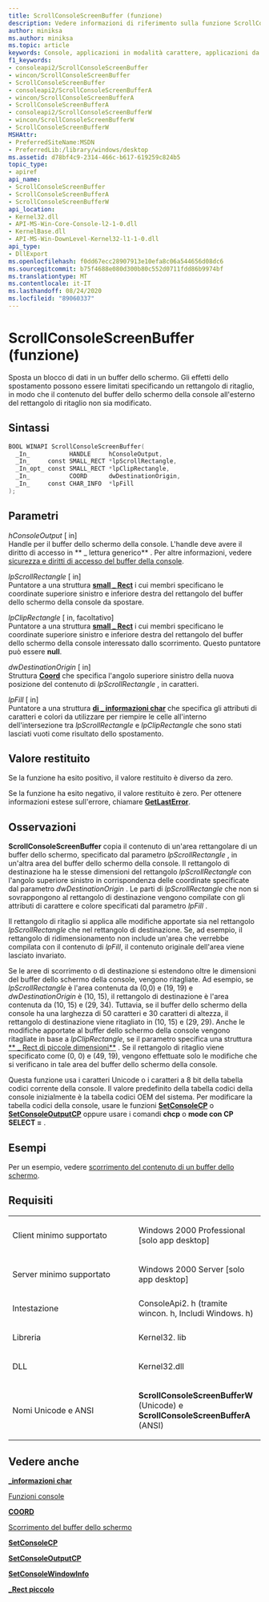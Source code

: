```yaml
---
title: ScrollConsoleScreenBuffer (funzione)
description: Vedere informazioni di riferimento sulla funzione ScrollConsoleScreenBuffer, che consente di spostare un blocco di dati in un buffer dello schermo.
author: miniksa
ms.author: miniksa
ms.topic: article
keywords: Console, applicazioni in modalità carattere, applicazioni da riga di comando, applicazioni Terminal, API console
f1_keywords:
- consoleapi2/ScrollConsoleScreenBuffer
- wincon/ScrollConsoleScreenBuffer
- ScrollConsoleScreenBuffer
- consoleapi2/ScrollConsoleScreenBufferA
- wincon/ScrollConsoleScreenBufferA
- ScrollConsoleScreenBufferA
- consoleapi2/ScrollConsoleScreenBufferW
- wincon/ScrollConsoleScreenBufferW
- ScrollConsoleScreenBufferW
MSHAttr:
- PreferredSiteName:MSDN
- PreferredLib:/library/windows/desktop
ms.assetid: d78bf4c9-2314-466c-b617-619259c824b5
topic_type:
- apiref
api_name:
- ScrollConsoleScreenBuffer
- ScrollConsoleScreenBufferA
- ScrollConsoleScreenBufferW
api_location:
- Kernel32.dll
- API-MS-Win-Core-Console-l2-1-0.dll
- KernelBase.dll
- API-MS-Win-DownLevel-Kernel32-l1-1-0.dll
api_type:
- DllExport
ms.openlocfilehash: f0dd67ecc28907913e10efa8c06a544656d08dc6
ms.sourcegitcommit: b75f4688e080d300b80c552d0711fdd86b9974bf
ms.translationtype: MT
ms.contentlocale: it-IT
ms.lasthandoff: 08/24/2020
ms.locfileid: "89060337"
---
```

# <a name="scrollconsolescreenbuffer-function"></a>ScrollConsoleScreenBuffer (funzione)


Sposta un blocco di dati in un buffer dello schermo. Gli effetti dello spostamento possono essere limitati specificando un rettangolo di ritaglio, in modo che il contenuto del buffer dello schermo della console all'esterno del rettangolo di ritaglio non sia modificato.

<a name="syntax"></a>Sintassi
------

```C
BOOL WINAPI ScrollConsoleScreenBuffer(
  _In_           HANDLE     hConsoleOutput,
  _In_     const SMALL_RECT *lpScrollRectangle,
  _In_opt_ const SMALL_RECT *lpClipRectangle,
  _In_           COORD      dwDestinationOrigin,
  _In_     const CHAR_INFO  *lpFill
);
```

<a name="parameters"></a>Parametri
----------

*hConsoleOutput* \[ in\]  
Handle per il buffer dello schermo della console. L'handle deve avere il diritto di accesso in ** \_ lettura generico** . Per altre informazioni, vedere [sicurezza e diritti di accesso del buffer della console](console-buffer-security-and-access-rights.md).

*lpScrollRectangle* \[ in\]  
Puntatore a una struttura [**small \_ Rect**](small-rect-str.md) i cui membri specificano le coordinate superiore sinistro e inferiore destra del rettangolo del buffer dello schermo della console da spostare.

*lpClipRectangle* \[ in, facoltativo\]  
Puntatore a una struttura [**small \_ Rect**](small-rect-str.md) i cui membri specificano le coordinate superiore sinistro e inferiore destra del rettangolo del buffer dello schermo della console interessato dallo scorrimento. Questo puntatore può essere **null**.

*dwDestinationOrigin* \[ in\]  
Struttura [**Coord**](coord-str.md) che specifica l'angolo superiore sinistro della nuova posizione del contenuto di *lpScrollRectangle* , in caratteri.

*lpFill* \[ in\]  
Puntatore a una struttura [**di \_ informazioni char**](char-info-str.md) che specifica gli attributi di caratteri e colori da utilizzare per riempire le celle all'interno dell'intersezione tra *lpScrollRectangle* e *lpClipRectangle* che sono stati lasciati vuoti come risultato dello spostamento.

<a name="return-value"></a>Valore restituito
------------

Se la funzione ha esito positivo, il valore restituito è diverso da zero.

Se la funzione ha esito negativo, il valore restituito è zero. Per ottenere informazioni estese sull'errore, chiamare [**GetLastError**](https://msdn.microsoft.com/library/windows/desktop/ms679360).

<a name="remarks"></a>Osservazioni
-------

**ScrollConsoleScreenBuffer** copia il contenuto di un'area rettangolare di un buffer dello schermo, specificato dal parametro *lpScrollRectangle* , in un'altra area del buffer dello schermo della console. Il rettangolo di destinazione ha le stesse dimensioni del rettangolo *lpScrollRectangle* con l'angolo superiore sinistro in corrispondenza delle coordinate specificate dal parametro *dwDestinationOrigin* . Le parti di *lpScrollRectangle* che non si sovrappongono al rettangolo di destinazione vengono compilate con gli attributi di carattere e colore specificati dal parametro *lpFill* .

Il rettangolo di ritaglio si applica alle modifiche apportate sia nel rettangolo *lpScrollRectangle* che nel rettangolo di destinazione. Se, ad esempio, il rettangolo di ridimensionamento non include un'area che verrebbe compilata con il contenuto di *lpFill*, il contenuto originale dell'area viene lasciato invariato.

Se le aree di scorrimento o di destinazione si estendono oltre le dimensioni del buffer dello schermo della console, vengono ritagliate. Ad esempio, se *lpScrollRectangle* è l'area contenuta da (0,0) e (19, 19) e *dwDestinationOrigin* è (10, 15), il rettangolo di destinazione è l'area contenuta da (10, 15) e (29, 34). Tuttavia, se il buffer dello schermo della console ha una larghezza di 50 caratteri e 30 caratteri di altezza, il rettangolo di destinazione viene ritagliato in (10, 15) e (29, 29). Anche le modifiche apportate al buffer dello schermo della console vengono ritagliate in base a *lpClipRectangle*, se il parametro specifica una struttura [** \_ Rect di piccole dimensioni**](small-rect-str.md) . Se il rettangolo di ritaglio viene specificato come (0, 0) e (49, 19), vengono effettuate solo le modifiche che si verificano in tale area del buffer dello schermo della console.

Questa funzione usa i caratteri Unicode o i caratteri a 8 bit della tabella codici corrente della console. Il valore predefinito della tabella codici della console inizialmente è la tabella codici OEM del sistema. Per modificare la tabella codici della console, usare le funzioni [**SetConsoleCP**](setconsolecp.md) o [**SetConsoleOutputCP**](setconsoleoutputcp.md) oppure usare i comandi **chcp** o **mode con CP SELECT =** .

<a name="examples"></a>Esempi
--------

Per un esempio, vedere [scorrimento del contenuto di un buffer dello schermo](scrolling-a-screen-buffer-s-contents.md).

<a name="requirements"></a>Requisiti
------------

<table>
<colgroup>
<col width="50%" />
<col width="50%" />
</colgroup>
<tbody>
<tr class="odd">
<td><p>Client minimo supportato</p></td>
<td><p>Windows 2000 Professional [solo app desktop]</p></td>
</tr>
<tr class="even">
<td><p>Server minimo supportato</p></td>
<td><p>Windows 2000 Server [solo app desktop]</p></td>
</tr>
<tr class="odd">
<td><p>Intestazione</p></td>
<td>ConsoleApi2. h (tramite wincon. h, Includi Windows. h)</td>
</tr>
<tr class="even">
<td><p>Libreria</p></td>
<td>Kernel32. lib</td>
</tr>
<tr class="odd">
<td><p>DLL</p></td>
<td>Kernel32.dll</td>
</tr>
<tr class="even">
<td><p>Nomi Unicode e ANSI</p></td>
<td><p><strong>ScrollConsoleScreenBufferW</strong> (Unicode) e <strong>ScrollConsoleScreenBufferA</strong> (ANSI)</p></td>
</tr>
<tr class="odd">
</tr>
<tr class="even">
</tr>
<tr class="odd">
</tr>
<tr class="even">
</tr>
</tbody>
</table>

## <a name="span-idsee_alsospansee-also"></a><span id="see_also"></span>Vedere anche


[**\_informazioni char**](char-info-str.md)

[Funzioni console](console-functions.md)

[**COORD**](coord-str.md)

[Scorrimento del buffer dello schermo](scrolling-the-screen-buffer.md)

[**SetConsoleCP**](setconsolecp.md)

[**SetConsoleOutputCP**](setconsoleoutputcp.md)

[**SetConsoleWindowInfo**](setconsolewindowinfo.md)

[**\_Rect piccolo**](small-rect-str.md)

 

 




